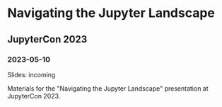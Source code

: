 # Navigating the Jupyter Landscape

## JupyterCon 2023

### 2023-05-10

Slides: incoming

Materials for the "Navigating the Jupyter Landscape" presentation at JupyterCon 2023.
